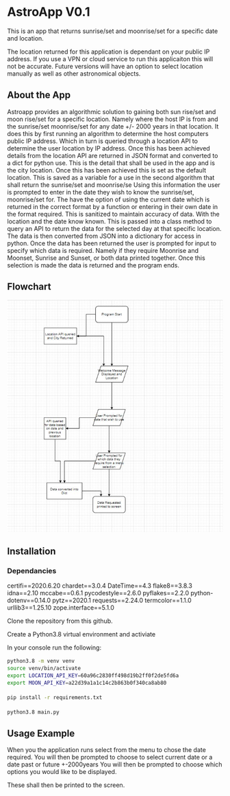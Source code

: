 # AstroApp V0.1

This is an app that returns sunrise/set and moonrise/set for a specific date and location.

The location returned for this application is dependant on your public IP address. If you use a VPN or cloud service to run this applicaiton this will not be accurate. Future versions will have an option to select location manually as well as other astronomical objects.

## About the App

Astroapp provides an algorithmic solution to gaining both sun rise/set and moon rise/set for a specific location. Namely where the host IP is from and the sunrise/set moonrise/set for any date +/- 2000 years in that location.
It does this by first running an algorithm to determine the host computers public IP address. Which in turn is queried through a location API to determine the user location by IP address. Once this has been achieved details from the location API are returned in JSON format and converted to a dict for python use. 
This is the detail that shall be used in the app and is the city location. Once this has been achieved this is set as the default location. 
This is saved as a variable for a use in the second algorithm that shall return the sunrise/set and moonrise/se
Using this information the user is prompted to enter in the date they wish to know the sunrise/set, moonrise/set for. The have the option of using the current date which is returned in the correct format by a function or entering in their own date in the format required. This is sanitized to maintain accuracy of data. 
With the location and the date know known. This is passed into a class method to query an API to return the data for the selected day at that specific location.
The data is then converted from JSON into a dictionary for access in python.
Once the data has been returned the user is prompted for input to specify which data is required. Namely if they require Moonrise and Moonset, Sunrise and Sunset, or both data printed together. Once this selection is made the data is returned and the program ends.


## Flowchart

![Flowchart](/capture.jpg)


## Installation

### Dependancies

certifi==2020.6.20
chardet==3.0.4
DateTime==4.3
flake8==3.8.3
idna==2.10
mccabe==0.6.1
pycodestyle==2.6.0
pyflakes==2.2.0
python-dotenv==0.14.0
pytz==2020.1
requests==2.24.0
termcolor==1.1.0
urllib3==1.25.10
zope.interface==5.1.0


Clone the repository from this github.

Create a Python3.8 virtual environment and activiate

In your console run the following:

```bash
python3.8 -m venv venv
source venv/bin/activate
export LOCATION_API_KEY=60a96c2830ff498d19b2ff0f2de5fd6a
export MOON_API_KEY=a22d39a1a1c14c2b863b0f340ca8ab80

pip install -r requirements.txt

python3.8 main.py
```

## Usage Example
When you the application runs select from the menu to chose the date required.
You will then be prompted to choose to select current date or a date past or future +-2000years
You will then be prompted to choose which options you would like to be displayed.

These shall then be printed to the screen.







